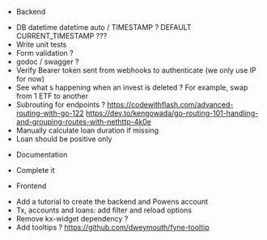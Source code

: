 * Backend
- DB datetime datetime auto / TIMESTAMP ? DEFAULT CURRENT_TIMESTAMP ???
- Write unit tests
- Form validation ?
- godoc / swagger ?
- Verify Bearer token sent from webhooks to authenticate (we only use IP for now)
- See what s happening when an invest is deleted ? For example, swap from 1 ETF to another
- Subrouting for endpoints ?
    https://codewithflash.com/advanced-routing-with-go-122
    https://dev.to/kengowada/go-routing-101-handling-and-grouping-routes-with-nethttp-4k0e
- Manually calculate loan duration if missing
- Loan should be positive only

* Documentation
- Complete it

* Frontend
- Add a tutorial to create the backend and Powens account
- Tx, accounts and loans: add filter and reload options
- Remove kx-widget dependency ?
- Add tooltips ? https://github.com/dweymouth/fyne-tooltip

